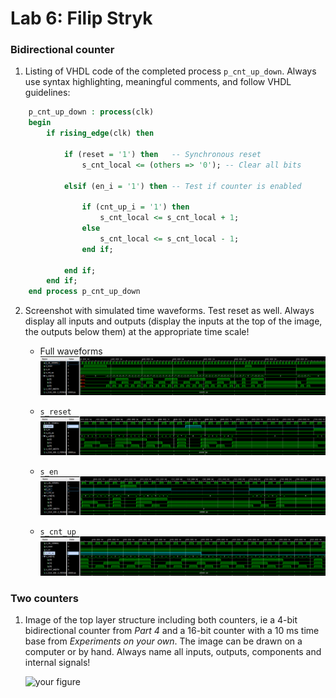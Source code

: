 # Lab 6: Filip Stryk

### Bidirectional counter

1. Listing of VHDL code of the completed process `p_cnt_up_down`. Always use syntax highlighting, meaningful comments, and follow VHDL guidelines:

```vhdl
    p_cnt_up_down : process(clk)
    begin
        if rising_edge(clk) then
        
            if (reset = '1') then   -- Synchronous reset
                s_cnt_local <= (others => '0'); -- Clear all bits

            elsif (en_i = '1') then -- Test if counter is enabled

                if (cnt_up_i = '1') then
                    s_cnt_local <= s_cnt_local + 1;
                else
                    s_cnt_local <= s_cnt_local - 1;
                end if;

            end if;
        end if;
    end process p_cnt_up_down
```

2. Screenshot with simulated time waveforms. Test reset as well. Always display all inputs and outputs (display the inputs at the top of the image, the outputs below them) at the appropriate time scale!

   - Full waveforms
   ![Full waveforms](img/waveforms_full.png)

   - `s_reset`
   ![Reset](img/waveforms_reset.png)

   - `s_en`
   ![Reset](img/waveforms_enable.png)

   - `s_cnt_up`
   ![Reset](img/waveforms_direction.png)

### Two counters

1. Image of the top layer structure including both counters, ie a 4-bit bidirectional counter from *Part 4* and a 16-bit counter with a 10 ms time base from *Experiments on your own*. The image can be drawn on a computer or by hand. Always name all inputs, outputs, components and internal signals!

   ![your figure]()
